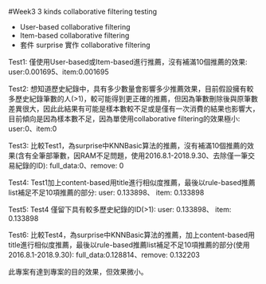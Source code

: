#Week3 3 kinds collaborative filtering testing
- User-based collaborative filtering
- Item-based collaborative filtering
- 套件 surprise 實作 collaborative filtering

Test1: 僅使用User-based或Item-based進行推薦，沒有補滿10個推薦的效果: user:0.001695、item:0.001695

Test2: 想知道歷史紀錄中，具有多少數量會影響多少推薦效果，目前假設擁有較多歷史紀錄筆數的人(>1)，較可能得到更正確的推薦，但因為筆數刪除後與原筆數差異很大，因此此結果有可能是樣本數較不足或是僅有一次消費的結果也影響大，目前傾向是因為樣本數不足，因為單使用collaborative filtering的效果極小: user:0、item:0

Test3: 比較Test1，為surprise中KNNBasic算法的推薦，沒有補滿10個推薦的效果(含有全筆部筆數，因RAM不足問題，使用2016.8.1-2018.9.30、去除僅一筆交易紀錄的ID): full_data:0、remove: 0

Test4: Test1加上content-based用title進行相似度推薦，最後以rule-based推薦list補足不足10項推薦的部分: user: 0.133898、 item: 0.133898

Test5: Test4 僅留下具有較多歷史紀錄的ID(>1): user: 0.133898、 item: 0.133898

Test6: 比較Test4，為surprise中KNNBasic算法的推薦，加上content-based用title進行相似度推薦，最後以rule-based推薦list補足不足10項推薦的部分(使用2016.8.1-2018.9.30):  full_data:0.128814、remove: 0.132203

此專案有達到專案的目的效果，但效果微小。
